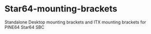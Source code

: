 # Star64-mounting-brackets
Standalone Desktop mounting brackets and ITX mounting brackets for PINE64 Star64 SBC
